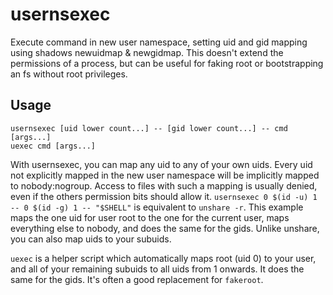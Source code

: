 # usernsexec
Execute command in new user namespace, setting uid and gid mapping using shadows newuidmap &amp; newgidmap. This doesn't extend the permissions of a process, but can be useful for faking root or bootstrapping an fs without root privileges.

## Usage

```
usernsexec [uid lower count...] -- [gid lower count...] -- cmd [args...]
uexec cmd [args...]
```

With usernsexec, you can map any uid to any of your own uids.
Every uid not explicitly mapped in the new user namespace will be implicitly mapped to nobody:nogroup.
Access to files with such a mapping is usually denied, even if the others permission bits should allow it.
```usernsexec 0 $(id -u) 1 -- 0 $(id -g) 1 -- "$SHELL"``` is equivalent to ```unshare -r```.
This example maps the one uid for user root to the one for the current user, maps everything else to nobody, and does the same for the gids.
Unlike unshare, you can also map uids to your subuids.

```uexec``` is a helper script which automatically maps root (uid 0) to your user, and all of your remaining subuids to all uids from 1 onwards.
It does the same for the gids. It's often a good replacement for ```fakeroot```.
